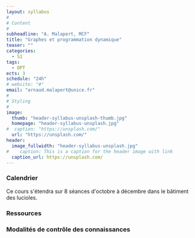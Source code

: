 ```yaml
---
layout: syllabus
#
# Content
#
subheadline: "A. Malapert, MCF"
title: "Graphes et programmation dynamique"
teaser: ""
categories:
  - S1
tags:
  - OPT
ects: 3
schedule: "24h"
# website: "#"
email: "arnaud.malapert@unice.fr"
#
# Styling
#
image:
  thumb: "header-syllabus-unsplash-thumb.jpg"
  homepage: "header-syllabus-unsplash.jpg"
#  caption: "https://unsplash.com/"
  url: "https://unsplash.com/"
header:
  image_fullwidth: "header-syllabus-unsplash.jpg"
#    caption: This is a caption for the header image with link
  caption_url: https://unsplash.com/  
---
```


  
### Calendrier ###

  Ce cours s'étendra sur 8 séances d'octobre à décembre dans le bâtiment des lucioles.


### Ressources ###

### Modalités de contrôle des connaissances ###

